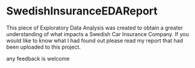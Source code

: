 
# SwedishInsuranceEDAReport

This piece of Exploratory Data Analysis was created to obtain a greater understanding of what impacts a Swedish Car Insurance Company. If you would like to know what I had found out please read my report that had been uploaded to this project.

any feedback is welcome
